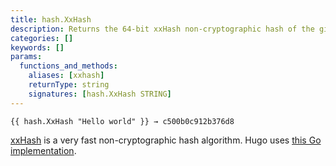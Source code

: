 ```yaml
---
title: hash.XxHash
description: Returns the 64-bit xxHash non-cryptographic hash of the given string.
categories: []
keywords: []
params:
  functions_and_methods:
    aliases: [xxhash]
    returnType: string
    signatures: [hash.XxHash STRING]
---
```


```go-html-template
{{ hash.XxHash "Hello world" }} → c500b0c912b376d8
```

[xxHash](https://xxhash.com/) is a very fast non-cryptographic hash algorithm. Hugo uses [this Go implementation](https://github.com/cespare/xxhash).
